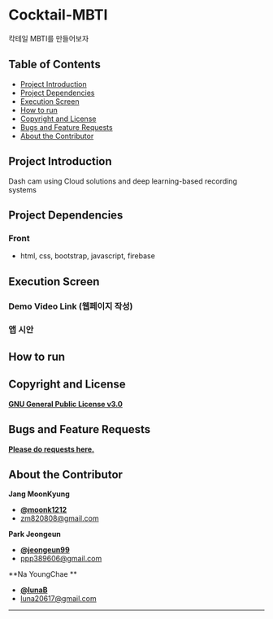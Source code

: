 # Cocktail-MBTI
칵테일 MBTI를 만들어보자

## Table of Contents

- [Project Introduction](#Project-Introduction)
- [Project Dependencies](#Project-Dependencies)
- [Execution Screen](#Execution-Screen)
- [How to run](#How-to-run)
- [Copyright and License](#Copyright-and-License)
- [Bugs and Feature Requests](#Bugs-and-Feature-Requests)
- [About the Contributor](#About-the-Contributor)

   
## Project Introduction

Dash cam using Cloud solutions and deep learning-based recording systems


## Project Dependencies
### Front 
- html, css, bootstrap, javascript, firebase 

## Execution Screen

### Demo Video Link (웹페이지 작성) 



### 앱 시안 


## How to run



## Copyright and License

[**GNU General Public License v3.0**](https://github.com/Public-Luna/Cocktail-MBTI)


## Bugs and Feature Requests

[**Please do requests here.**](https://github.com/Public-Luna/Cocktail-MBTI/issues)
   
   
## About the Contributor


**Jang MoonKyung**
- [**@moonk1212**](https://github.com/moonk1212)   
- <zm820808@gmail.com> 


**Park Jeongeun**
- [**@jeongeun99**](https://github.com/jeongeun99)   
- <ppp389606@gmail.com> 


**Na YoungChae **
- [**@lunaB**](https://github.com/lunaB)   
- <luna20617@gmail.com> 
   

* * *
